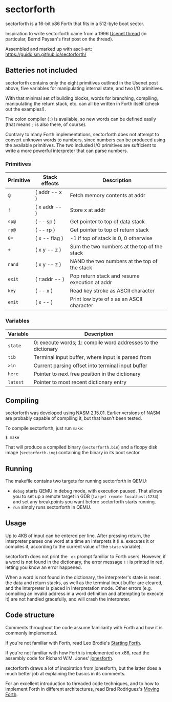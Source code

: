 # sectorforth

sectorforth is a 16-bit x86 Forth that fits in a 512-byte boot sector.

Inspiration to write sectorforth came from a 1996
[Usenet thread](https://groups.google.com/g/comp.lang.forth/c/NS2icrCj1jQ)
(in particular, Bernd Paysan's first post on the thread).

Assembled and marked up with ascii-art: https://guidoism.github.io/sectorforth/

## Batteries not included

sectorforth contains only the eight primitives outlined in the Usenet
post above, five variables for manipulating internal state, and two I/O
primitives.

With that minimal set of building blocks, words for branching, compiling,
manipulating the return stack, etc. can all be written in Forth itself
(check out the examples!).

The colon compiler (`:`) is available, so new words can be defined easily
(that means `;` is also there, of course).

Contrary to many Forth implementations, sectorforth does not attempt to
convert unknown words to numbers, since numbers can be produced using the
available primitives. The two included I/O primitives are sufficient to
write a more powerful interpreter that can parse numbers.

### Primitives

| Primitive | Stack effects | Description                                   |
| --------- | ------------- | --------------------------------------------- |
| `@`       | ( addr -- x ) | Fetch memory contents at addr                 |
| `!`       | ( x addr -- ) | Store x at addr                               |
| `sp@`     | ( -- sp )     | Get pointer to top of data stack              |
| `rp@`     | ( -- rp )     | Get pointer to top of return stack            |
| `0=`      | ( x -- flag ) | -1 if top of stack is 0, 0 otherwise          |
| `+`       | ( x y -- z )  | Sum the two numbers at the top of the stack   |
| `nand`    | ( x y -- z )  | NAND the two numbers at the top of the stack  |
| `exit`    | ( r:addr -- ) | Pop return stack and resume execution at addr |
| `key`     | ( -- x )      | Read key stroke as ASCII character            |
| `emit`    | ( x -- )      | Print low byte of x as an ASCII character     |

### Variables

| Variable | Description                                                   |
| -------- | ------------------------------------------------------------- |
| `state`  | 0: execute words; 1: compile word addresses to the dictionary |
| `tib`    | Terminal input buffer, where input is parsed from             |
| `>in`    | Current parsing offset into terminal input buffer             |
| `here`   | Pointer to next free position in the dictionary               |
| `latest` | Pointer to most recent dictionary entry                       |

## Compiling

sectorforth was developed using NASM 2.15.01. Earlier versions of NASM
are probably capable of compiling it, but that hasn't been tested.

To compile sectorforth, just run `make`:

```
$ make
```

That will produce a compiled binary (`sectorforth.bin`) and a floppy disk
image (`sectorforth.img`) containing the binary in its boot sector.

## Running

The makefile contains two targets for running sectorforth in QEMU:

- `debug` starts QEMU in debug mode, with execution paused. That allows
you to set up a remote target in GDB (`target remote localhost:1234`) and
set any breakpoints you want before sectorforth starts running.
- `run` simply runs sectorforth in QEMU.

## Usage

Up to 4KB of input can be entered per line. After pressing return, the
interpreter parses one word at a time an interprets it (i.e. executes it
or compiles it, according to the current value of the `state` variable).

sectorforth does not print the ` ok` prompt familiar to Forth users.
However, if a word is not found in the dictionary, the error message `!!`
is printed in red, letting you know an error happened.

When a word is not found in the dictionary, the interpreter's state is
reset: the data and return stacks, as well as the terminal input buffer
are cleared, and the interpreter is placed in interpretation mode. Other
errors (e.g. compiling an invalid address in a word definition and
attempting to execute it) are not handled gracefully, and will crash the
interpreter.

## Code structure

Comments throughout the code assume familiarity with Forth and how it is
commonly implemented.

If you're not familiar with Forth, read Leo Brodie's
[Starting Forth](https://www.forth.com/starting-forth).

If you're not familiar with how Forth is implemented on x86, read the
assembly code for Richard W.M. Jones'
[jonesforth](http://git.annexia.org/?p=jonesforth.git;a=blob;f=jonesforth.S).

sectorforth draws a lot of inspiration from jonesforth, but the latter
does a much better job at explaining the basics in its comments.

For an excellent introduction to threaded code techniques, and to how to
implement Forth in different architectures, read Brad Rodriguez's
[Moving Forth](http://www.bradrodriguez.com/papers/moving1.htm).
